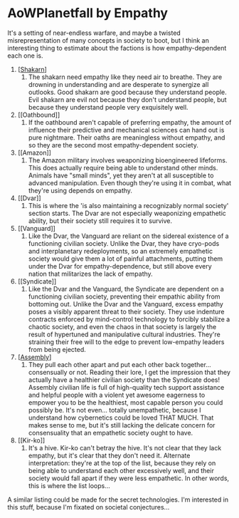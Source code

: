 # AoWPlanetfall by Empathy

It's a setting of near-endless warfare, and maybe a twisted misrepresentation of many concepts in society to boot, but I think an interesting thing to estimate about the factions is how empathy-dependent each one is.

1.  [[Shakarn]]
    1.  The shakarn need empathy like they need air to breathe.  They are drowning in understanding and are desperate to synergize all outlooks.  Good shakarn are good because they understand people.  Evil shakarn are evil not because they don't understand people, but because they understand people very exquisitely well.
2.  [[Oathbound]]
    1.  If the oathbound aren't capable of preferring empathy, the amount of influence their predictive and mechanical sciences can hand out is pure nightmare.  Their oaths are meaningless without empathy, and so they are the second most empathy-dependent society.
3.  [[Amazon]]
    1.  The Amazon military involves weaponizing bioengineered lifeforms.  This does actually require being able to understand other minds.  Animals have "small minds", yet they aren't at all susceptible to advanced manipulation.  Even though they're using it in combat, what they're using depends on empathy.
4.  [[Dvar]]
    1.  This is where the 'is also maintaining a recognizably normal society' section starts.  The Dvar are not especially weaponizing empathetic ability, but their society still requires it to survive.
5.  [[Vanguard]]
    1.  Like the Dvar, the Vanguard are reliant on the sidereal existence of a functioning civilian society.  Unlike the Dvar, they have cryo-pods and interplanetary redeployments, so an extremely empathetic society would give them a lot of painful attachments, putting them under the Dvar for empathy-dependence, but still above every nation that militarizes the lack of empathy.
6.  [[Syndicate]]
    1.  Like the Dvar and the Vanguard, the Syndicate are dependent on a functioning civilian society, preventing their empathic ability from bottoming out.  Unlike the Dvar and the Vanguard, excess empathy poses a visibly apparent threat to their society.  They use indenture contracts enforced by mind-control technology to forcibly stabilize a chaotic society, and even the chaos in that society is largely the result of hypertuned and manipulative cultural industries.  They're straining their free will to the edge to prevent low-empathy leaders from being ejected.
7.  [[Assembly]]
    1.  They pull each other apart and put each other back together... consensually or not.  Reading their lore, I get the impression that they actually have a healthier civilian society than the Syndicate does!  Assembly civilian life is full of high-quality tech support assistance and helpful people with a violent yet awesome eagerness to empower you to be the healthiest, most capable person you could possibly be.  It's not even...  totally unempathetic, because I understand how cybernetics could be loved THAT MUCH.  That makes sense to me, but it's still lacking the delicate concern for consensuality that an empathetic society ought to have.
8.  [[Kir-ko]]
    1.  It's a hive.  Kir-ko can't betray the hive.  It's not clear that they lack empathy, but it's clear that they don't need it.  Alternate interpretation: they're at the top of the list, because they rely on being able to understand each other excessively well, and their society would fall apart if they were less empathetic.  In other words, this is where the list loops...

A similar listing could be made for the secret technologies.  I'm interested in this stuff, because I'm fixated on societal conjectures...


[//begin]: # "Autogenerated link references for markdown compatibility"
[Shakarn]: shakarn "Shakarn"
[Assembly]: assembly "Assembly"
[//end]: # "Autogenerated link references"